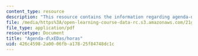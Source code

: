```yaml
---
content_type: resource
description: "This resource contains the information regarding agenda-d\xEDas/horas."
file: /media/https%3A/open-learning-course-data-rc.s3.amazonaws.com/21g-701-spanish-i-fall-2003/426c45982a0006fba17825f84748dc1c_MIT21G_701F03_5horario.pdf
file_type: application/pdf
resourcetype: Document
title: "Agenda-d\xEDas/horas"
uid: 426c4598-2a00-06fb-a178-25f84748dc1c
---
```

